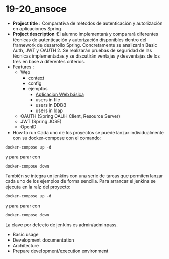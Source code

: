 # 19-20_ansoce



* **Project title** : Comparativa de métodos de autenticación y autorización en aplicaciones Spring
* **Project description** :El alumno implementará y comparará diferentes técnicas de autenticación y autorización disponibles dentro del framework de desarrollo Spring. Concretamente se analizarán Basic Auth, JWT y OAUTH 2. Se realizarán pruebas de seguridad de las técnicas implementadas y se discutirán ventajas y desventajas de los tres en base a diferentes criterios. 
* Features :
  * Web
    * context
    * config  
    * ejemplos
      * [Aplicacion Web básica](web/web-basic)
      * users in file
      * users in DDBB
      * users in ldap 
  * OAUTH (Spring OAUH Client, Resource Server)
  * JWT (Spring JOSE)
  * OpenID
* How to run
Cada uno de los proyectos se puede lanzar individualmente con su docker-compose con el comando:
````shell script
docker-compose up -d
````
y para parar con
````shell script
docker-compose down
```` 
También se integra un jenkins con una serie de tareas que permiten lanzar cada uno de los ejemplos de forma sencilla. Para arrancar el jenkins se ejecuta en la raíz del proyecto:

````shell script
docker-compose up -d
````
y para parar con
````shell script
docker-compose down
```` 
La clave por defecto de jenkins es admin/adminpass.
* Basic usage
* Development documentation
* Architecture
* Prepare development/execution environment

